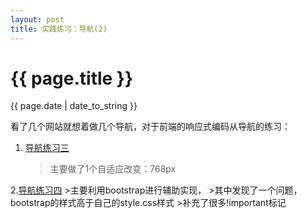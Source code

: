 ```yaml
---
layout: post
title: 实践练习：导航(2)
---
```


{{ page.title }}
================
<p class="meta">{{ page.date | date_to_string }}</p>

看了几个网站就想着做几个导航，对于前端的响应式编码从导航的练习：
1. [导航练习三](/demo/nav/practice-3/nav.html)
	>主要做了1个自适应改变：768px

2.[导航练习四](/demo/nav/practice-4/nav.html)
	>主要利用bootstrap进行辅助实现，
	>其中发现了一个问题，bootstrap的样式高于自己的style.css样式
	>补充了很多!important标记     




































